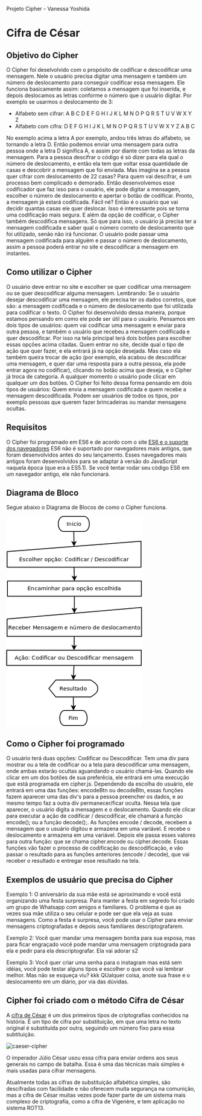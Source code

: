 Projeto Cipher - Vanessa Yoshida 

# Cifra de César

## Objetivo do Cipher
O Cipher foi deselvolvido com o propósito de codificar e descodificar uma mensagem.
Nele o usuário precisa digitar uma mensagem e também um número de deslocamento para conseguir codificar essa mensagem. 
Ele funciona basicamente assim: coletamos a mensagem que foi inserida, e depois deslocamos as letras conforme o número que o usuário digitar. 
Por exemplo se usarmos o deslocamento de 3:

* Alfabeto sem cifrar: A B C D E F G H I J K L M N O P Q R S T U V W X Y Z
* Alfabeto com cifra:  D E F G H I J K L M N O P Q R S T U V W X Y Z A B C

No exemplo acima a letra A por exemplo, andou três letras do alfabeto, se tornando a letra D. Então podemos enviar uma mensagem para outra pessoa onde a letra D significa A, e assim por diante com todas as letras da mensagem. Para a pessoa descifrar o código é só dizer para ela qual o número de deslocamento, e então ela tem que voltar essa quantidade de casas e descobrir a mensagem que foi enviada. Mas imagina se a pessoa quer cifrar com deslocamento de 22 casas? Para quem vai descifrar, é um processo bem complicado e demorado. Então desenvolvemos esse codificador que faz isso para o usuário, ele pode digitar a mensagem, escolher o número de deslocamento e apertar o botão de codificar. Pronto, a mensagem já estará codificada. Fácil né?
Então é o usuário que vai decidir quantas casas ele quer deslocar. Isso é interessante pois se torna uma codificação mais segura.
E além da opção de codificar, o Cipher também descodifica mensagens. Só que para isso, o usuário já precisa ter a mensagem codificada e saber qual o número correto de deslocamento que foi utilizado, senão não irá funcionar.
O usuário pode passar uma mensagem codificada para alguém e passar o número de deslocamento, assim a pessoa poderá entrar no site e descodificar a mensagem em instantes. 

## Como utilizar o Cipher
O usuário deve entrar no site e escolher se quer codificar uma mensagem ou se quer descodificar alguma mensagem. Lembrando: Se o usuário desejar descodificar uma mensagem, ele precisa ter os dados corretos, que são: a mensagem codificada e o número de deslocamento que foi utilizada para codificar o texto.
O Cipher foi desenvolvido dessa maneira, porque estamos pensando em como ele pode ser útil para o usuário. Pensamos em dois tipos de usuários: quem vai codificar uma mensagem e enviar para outra pessoa, e também o usuário que recebeu a mensagem codificada e quer descodificar. Por isso na tela principal terá dois botões para escolher essas opções acima citadas. Quem entrar no site, decide qual o tipo de ação que quer fazer, e ela entrará já na opção desejada. Mas caso ela também queira trocar de ação (por exemplo, ela acabou de descodificar uma mensagem, e quer dar uma resposta para a outra pessoa, ela pode entrar agora no codificar), clicando no botão acima que deseja, e o Cipher já troca de categoria. 
A qualquer momento o usuário pode clicar em qualquer um dos botões.
O Cipher foi feito dessa forma pensando em dois tipos de usuários:
Quem envia a mensagem codificada e quem recebe a mensagem descodificada. 
Podem ser usuários de todos os tipos, por exemplo pessoas que querem fazer brincadeiras ou mandar mensagens ocultas.

## Requisitos
O Cipher foi programado em ES6 e de acordo com o site [ES6 e o suporte dos navegadores](http://www.timeraposa.com.br/2017/12/es6-e-o-suporte-dos-navegadores/) ES6 não é suportado por navegadores mais antigos, que foram desenvolvidos antes do seu lançamento. Esses navegadores mais antigos foram desenvolvidos para se adaptar à versão do JavaScript naquela época (que era a ES5.1). Se você tentar rodar seu código ES6 em um navegador antigo, ele não funcionará.

## Diagrama de Bloco
Segue abaixo o Diagrama de Blocos de como o Cipher funciona. 

![Diagrama de Bloco](https://github.com/VanessaYoshida/projetoCipher/blob/master/src/img/DiagramaCipher.png)

## Como o Cipher foi programado
O usuário terá duas opções: Codificar ou Descodificar. 
Tem uma div para mostrar ou a tela de codificar ou a tela para descodificar uma mensagem, onde ambas estarão ocultas aguandando o usuário chamá-las. 
Quando ele clicar em um dos botões de sua preferêcia, ele entrará em uma execução que está programada em cipher.js. Dependendo da escolha do usuário, ele entrará em uma das funções: encodeBtn ou decodeBtn, essas funções fazem aparecer uma das div's para a pessoa preencher os dados, e ao mesmo tempo faz a outra div permanecer/ficar oculta. 
Nessa tela que aparecer, o usuário digita a mensagem e o deslocamento. Quando ele clicar para executar a ação de codificar / descodificar, ele chamará a função encode(); ou a função decode();. 
As funções encode / decode, recebem a mensagem que o usuário digitou e armazena em uma variável. E recebe o deslocamento e armazena em uma variável. 
Depois ele passa esses valores para outra função: que se chama cipher.encode ou cipher.decode. Essas funções vão fazer o processo de codificação ou descodificação, e vão passar o resultado para as funções anteriores (encode / decode), que vai receber o resultado e entregar esse resultado na tela.

## Exemplos de usuário que precisa do Cipher
Exemplo 1:
O aniversário da sua mãe está se aproximando e você está organizando uma festa
surpresa. Para manter a festa em segredo foi criado um grupo de Whatsapp com
amigos e familiares. O problema é que as vezes sua mãe utiliza o seu celular
e pode ser que ela veja as suas mensagens. Como a festa é surpresa, você
pode usar o Cipher para enviar mensagens criptografadas e depois seus familiares
descriptografarem.

Exemplo 2:
Você quer mandar uma mensagem bonita para sua esposa, mas para ficar engraçado você pode mandar uma mensagem criptograda para ela e pedir para ela descriptografar. Ela vai adorar s2

Exemplo 3:
Você quer criar uma senha para o instagram mas está sem idéias, você pode testar alguns tipos e escolher o que você vai lembrar melhor. Mas não se esqueça viu? kkk
QUalquer coisa, anote sua frase e o deslocamento em um diário, por via das dúvidas.

## Cipher foi criado com o método Cifra de César

A [cifra de César](https://pt.wikipedia.org/wiki/Cifra_de_C%C3%A9sar) é um dos
primeiros tipos de criptografias conhecidos na história. É um tipo de cifra por
substituição, em que uma letra no texto original é substituída por outra,
seguindo um número fixo para essa subtituição.

![caeser-cipher](https://upload.wikimedia.org/wikipedia/commons/thumb/2/2b/Caesar3.svg/2000px-Caesar3.svg.png)

O imperador Júlio César usou essa cifra para enviar ordens aos seus generais no
campo de batalha. Essa é uma das técnicas mais simples e mais usadas para
cifrar mensagens.

Atualmente todas as cifras de substituição alfabética simples, são descifradas
com facilidade e não oferecem muita segurança na comunição, mas a cifra de
César muitas vezes pode fazer parte de um sistema mais complexo de
criptografia, como a cifra de Vigenère, e tem aplicação no sistema ROT13.

